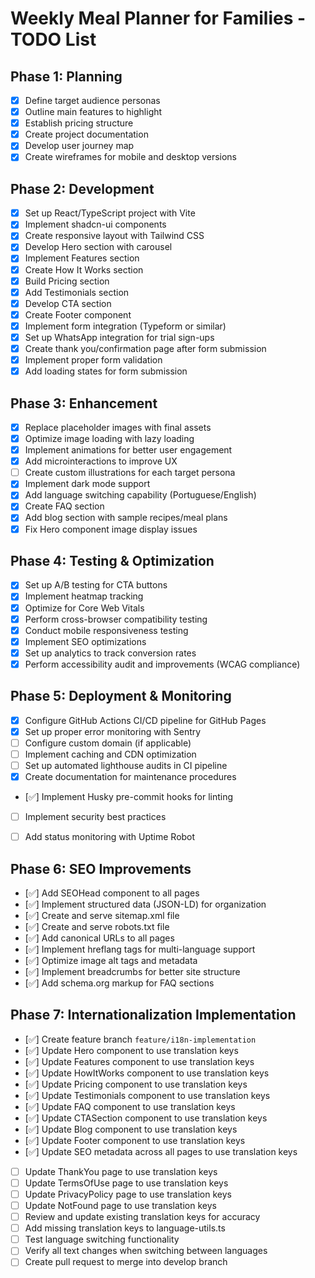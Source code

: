 # Weekly Meal Planner for Families - TODO List

## Phase 1: Planning
- [x] Define target audience personas
- [x] Outline main features to highlight
- [x] Establish pricing structure
- [x] Create project documentation
- [x] Develop user journey map
- [x] Create wireframes for mobile and desktop versions

## Phase 2: Development
- [x] Set up React/TypeScript project with Vite
- [x] Implement shadcn-ui components
- [x] Create responsive layout with Tailwind CSS
- [x] Develop Hero section with carousel
- [x] Implement Features section
- [x] Create How It Works section
- [x] Build Pricing section
- [x] Add Testimonials section
- [x] Develop CTA section
- [x] Create Footer component
- [x] Implement form integration (Typeform or similar)
- [x] Set up WhatsApp integration for trial sign-ups
- [x] Create thank you/confirmation page after form submission
- [x] Implement proper form validation
- [x] Add loading states for form submission

## Phase 3: Enhancement
- [x] Replace placeholder images with final assets
- [x] Optimize image loading with lazy loading
- [x] Implement animations for better user engagement
- [x] Add microinteractions to improve UX
- [ ] Create custom illustrations for each target persona
- [x] Implement dark mode support
- [x] Add language switching capability (Portuguese/English)
- [x] Create FAQ section
- [x] Add blog section with sample recipes/meal plans
- [x] Fix Hero component image display issues

## Phase 4: Testing & Optimization
- [x] Set up A/B testing for CTA buttons
- [x] Implement heatmap tracking
- [x] Optimize for Core Web Vitals
- [x] Perform cross-browser compatibility testing
- [x] Conduct mobile responsiveness testing
- [x] Implement SEO optimizations
- [x] Set up analytics to track conversion rates
- [x] Perform accessibility audit and improvements (WCAG compliance)

## Phase 5: Deployment & Monitoring
- [x] Configure GitHub Actions CI/CD pipeline for GitHub Pages
- [x] Set up proper error monitoring with Sentry
- [ ] Configure custom domain (if applicable)
- [ ] Implement caching and CDN optimization
- [ ] Set up automated lighthouse audits in CI pipeline
- [x] Create documentation for maintenance procedures
- [✅] Implement Husky pre-commit hooks for linting
- [ ] Implement security best practices
- [ ] Add status monitoring with Uptime Robot


## Phase 6: SEO Improvements
- [✅] Add SEOHead component to all pages
- [✅] Implement structured data (JSON-LD) for organization
- [✅] Create and serve sitemap.xml file
- [✅] Create and serve robots.txt file
- [✅] Add canonical URLs to all pages
- [✅] Implement hreflang tags for multi-language support
- [✅] Optimize image alt tags and metadata
- [✅] Implement breadcrumbs for better site structure
- [✅] Add schema.org markup for FAQ sections


## Phase 7: Internationalization Implementation
- [✅] Create feature branch `feature/i18n-implementation`
- [✅] Update Hero component to use translation keys
- [✅] Update Features component to use translation keys
- [✅] Update HowItWorks component to use translation keys
- [✅] Update Pricing component to use translation keys
- [✅] Update Testimonials component to use translation keys
- [✅] Update FAQ component to use translation keys
- [✅] Update CTASection component to use translation keys
- [✅] Update Blog component to use translation keys
- [✅] Update Footer component to use translation keys
- [✅] Update SEO metadata across all pages to use translation keys
- [ ] Update ThankYou page to use translation keys
- [ ] Update TermsOfUse page to use translation keys
- [ ] Update PrivacyPolicy page to use translation keys
- [ ] Update NotFound page to use translation keys
- [ ] Review and update existing translation keys for accuracy
- [ ] Add missing translation keys to language-utils.ts
- [ ] Test language switching functionality
- [ ] Verify all text changes when switching between languages
- [ ] Create pull request to merge into develop branch